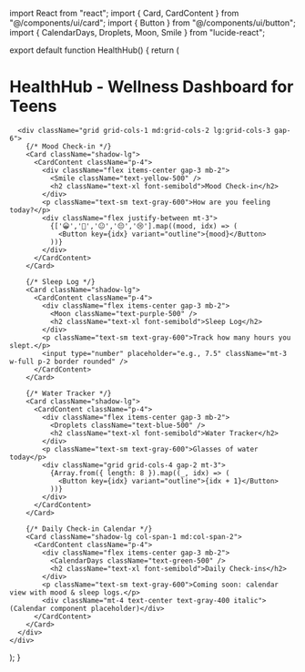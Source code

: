 import React from "react";
import { Card, CardContent } from "@/components/ui/card";
import { Button } from "@/components/ui/button";
import { CalendarDays, Droplets, Moon, Smile } from "lucide-react";

export default function HealthHub() {
  return (
    <div className="min-h-screen bg-gradient-to-br from-indigo-100 to-white p-6">
      <h1 className="text-4xl font-bold text-center text-indigo-800 mb-6">
        HealthHub - Wellness Dashboard for Teens
      </h1>

      <div className="grid grid-cols-1 md:grid-cols-2 lg:grid-cols-3 gap-6">
        {/* Mood Check-in */}
        <Card className="shadow-lg">
          <CardContent className="p-4">
            <div className="flex items-center gap-3 mb-2">
              <Smile className="text-yellow-500" />
              <h2 className="text-xl font-semibold">Mood Check-in</h2>
            </div>
            <p className="text-sm text-gray-600">How are you feeling today?</p>
            <div className="flex justify-between mt-3">
              {['😀','🙂','😐','😔','😢'].map((mood, idx) => (
                <Button key={idx} variant="outline">{mood}</Button>
              ))}
            </div>
          </CardContent>
        </Card>

        {/* Sleep Log */}
        <Card className="shadow-lg">
          <CardContent className="p-4">
            <div className="flex items-center gap-3 mb-2">
              <Moon className="text-purple-500" />
              <h2 className="text-xl font-semibold">Sleep Log</h2>
            </div>
            <p className="text-sm text-gray-600">Track how many hours you slept.</p>
            <input type="number" placeholder="e.g., 7.5" className="mt-3 w-full p-2 border rounded" />
          </CardContent>
        </Card>

        {/* Water Tracker */}
        <Card className="shadow-lg">
          <CardContent className="p-4">
            <div className="flex items-center gap-3 mb-2">
              <Droplets className="text-blue-500" />
              <h2 className="text-xl font-semibold">Water Tracker</h2>
            </div>
            <p className="text-sm text-gray-600">Glasses of water today</p>
            <div className="grid grid-cols-4 gap-2 mt-3">
              {Array.from({ length: 8 }).map((_, idx) => (
                <Button key={idx} variant="outline">{idx + 1}</Button>
              ))}
            </div>
          </CardContent>
        </Card>

        {/* Daily Check-in Calendar */}
        <Card className="shadow-lg col-span-1 md:col-span-2">
          <CardContent className="p-4">
            <div className="flex items-center gap-3 mb-2">
              <CalendarDays className="text-green-500" />
              <h2 className="text-xl font-semibold">Daily Check-ins</h2>
            </div>
            <p className="text-sm text-gray-600">Coming soon: calendar view with mood & sleep logs.</p>
            <div className="mt-4 text-center text-gray-400 italic">(Calendar component placeholder)</div>
          </CardContent>
        </Card>
      </div>
    </div>
  );
}
